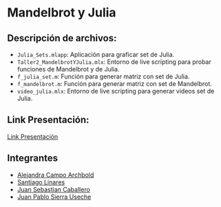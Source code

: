 # Mandelbrot y Julia

## Descripción de archivos:

- `Julia_Sets.mlapp`: Aplicación para graficar set de Julia.
- `Taller2_MandelbrotYJulia.mlx`: Entorno de live scripting para probar funciones de Mandelbrot y de Julia.
- `f_julia_set.m`: Función para generar matriz con set de Julia.
- `f_mandelbrot.m`: Función para generar matriz con set de Mandelbrot.
- `video_julia.mlx`: Entorno de live scripting para generar videos set de Julia.

## Link Presentación:
[Link Presentación](https://yeiipi.github.io/Mandelbrot-y-Julia/)

## Integrantes

- [Alejandra Campo Archbold](https://github.com/alejandrarchbold)
- [Santiago Linares](https://github.com/santiagolinares)
- [Juan Sebastian Caballero](https://github.com/SebastianCaballero)
- [Juan Pablo Sierra Useche](https://github.com/yeiipi)
